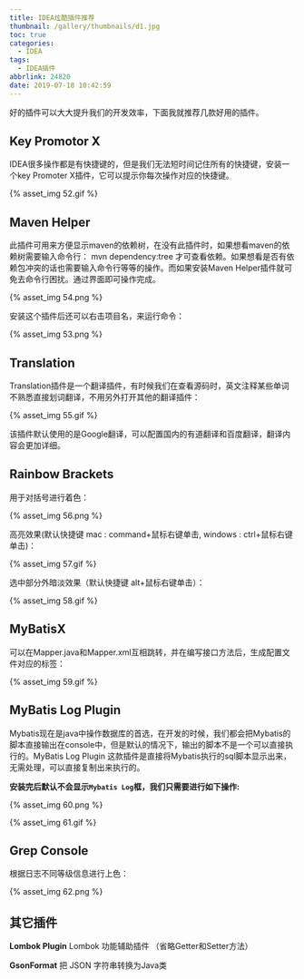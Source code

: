 ```yaml
---
title: IDEA炫酷插件推荐
thumbnail: /gallery/thumbnails/d1.jpg
toc: true
categories:
  - IDEA
tags:
  - IDEA插件
abbrlink: 24820
date: 2019-07-18 10:42:59
---
```


好的插件可以大大提升我们的开发效率，下面我就推荐几款好用的插件。<!--more-->

## **Key Promotor X**

IDEA很多操作都是有快捷键的，但是我们无法短时间记住所有的快捷键，安装一个key Promoter X插件，它可以提示你每次操作对应的快捷键。

{% asset_img 52.gif %}



## **Maven Helper**

   此插件可用来方便显示maven的依赖树，在没有此插件时，如果想看maven的依赖树需要输入命令行： mvn dependency:tree  才可查看依赖。如果想看是否有依赖包冲突的话也需要输入命令行等等的操作。而如果安装Maven Helper插件就可免去命令行困扰。通过界面即可操作完成。

{% asset_img 54.png %}

安装这个插件后还可以右击项目名，来运行命令：

{% asset_img 53.png %}



## **Translation**

Translation插件是一个翻译插件，有时候我们在查看源码时，英文注释某些单词不熟悉直接划词翻译，不用另外打开其他的翻译插件：

{% asset_img 55.gif %}

该插件默认使用的是Google翻译，可以配置国内的有道翻译和百度翻译，翻译内容会更加详细。



## **Rainbow Brackets**

用于对括号进行着色：

{% asset_img 56.png %}

高亮效果(默认快捷键 mac : command+鼠标右键单击, windows : ctrl+鼠标右键单击)：

{% asset_img 57.gif %}

选中部分外暗淡效果（默认快捷键 alt+鼠标右键单击）：

{% asset_img 58.gif %}



## **MyBatisX**

可以在Mapper.java和Mapper.xml互相跳转，并在编写接口方法后，生成配置文件对应的标签：

{% asset_img 59.gif %}



## **MyBatis Log Plugin**

Mybatis现在是java中操作数据库的首选，在开发的时候，我们都会把Mybatis的脚本直接输出在console中，但是默认的情况下，输出的脚本不是一个可以直接执行的。MyBatis Log Plugin 这款插件是直接将Mybatis执行的sql脚本显示出来，无需处理，可以直接复制出来执行的。

**安装完后默认不会显示`Mybatis Log`框，我们只需要进行如下操作:**

{% asset_img 60.png %}

{% asset_img 61.gif %}





## **Grep Console**

根据日志不同等级信息进行上色：

{% asset_img 62.png %}





## 其它插件

**Lombok Plugin**  Lombok 功能辅助插件 （省略Getter和Setter方法）

**GsonFormat**     把 JSON 字符串转换为Java类

